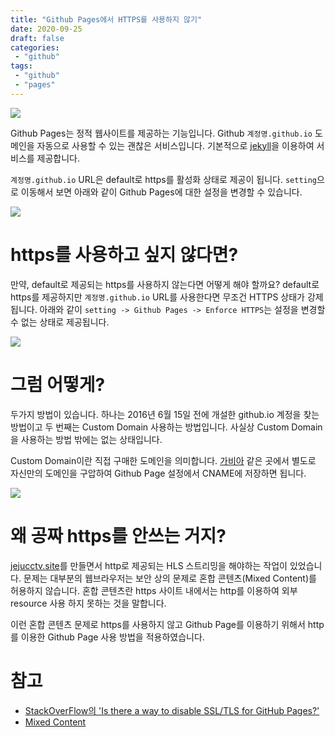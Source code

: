 ```yaml
---
title: "Github Pages에서 HTTPS를 사용하지 않기"
date: 2020-09-25
draft: false
categories: 
 - "github"
tags:
 - "github"
 - "pages"
---
```


![](https://sh0seo.github.io/images/https-main.png)

Github Pages는 정적 웹사이트를 제공하는 기능입니다. Github `계정명.github.io` 도메인을 자동으로 사용할 수 있는 괜찮은 서비스입니다. 기본적으로 [jekyll](https://jekyllrb-ko.github.io)을 이용하여 서비스를 제공합니다. 

`계정명.github.io` URL은 default로 https를 활성화 상태로 제공이 됩니다. `setting`으로 이동해서 보면 아래와 같이 Github Pages에 대한 설정을 변경할 수 있습니다.

![](https://sh0seo.github.io/images/https-setting.png)

# https를 사용하고 싶지 않다면?

만약, default로 제공되는 https를 사용하지 않는다면 어떻게 해야 할까요? default로 https를 제공하지만 `계정명.github.io` URL를 사용한다면 무조건 HTTPS 상태가 강제됩니다. 아래와 같이 `setting -> Github Pages -> Enforce HTTPS`는 설정을 변경할 수 없는 상태로 제공됩니다.

![](https://sh0seo.github.io/images/https-disable.png)

# 그럼 어떻게?

두가지 방법이 있습니다. 하나는 2016년 6월 15일 전에 개설한 github.io 계정을 찾는 방법이고 두 번째는 Custom Domain 사용하는 방법입니다. 사실상 Custom Domain을 사용하는 방법 밖에는 없는 상태입니다. 

Custom Domain이란 직접 구매한 도메인을 의미합니다. [가비아](https://www.gabia.com) 같은 곳에서 별도로 자신만의 도메인을 구압하여 Github Page 설정에서 CNAME에 저장하면 됩니다.

![](https://sh0seo.github.io/images/https-enable.png)

# 왜 공짜 https를 안쓰는 거지?

[jejucctv.site](http://jejucctv.site/)를 만들면서 http로 제공되는 HLS 스트리밍을 해야하는 작업이 있었습니다. 문제는 대부분의 웹브라우저는 보안 상의 문제로 혼합 콘텐츠(Mixed Content)를 허용하지 않습니다. 혼합 콘텐츠란 https 사이트 내에서는 http를 이용하여 외부 resource 사용 하지 못하는 것을 말합니다. 

이런 혼합 콘텐츠 문제로 https를 사용하지 않고 Github Page를 이용하기 위해서 http를 이용한 Github Page 사용 방법을 적용하였습니다.

# 참고

- [StackOverFlow의 'Is there a way to disable SSL/TLS for GitHub Pages?'](https://stackoverflow.com/questions/38910944/is-there-a-way-to-disable-ssl-tls-for-github-pages)
- [Mixed Content](https://developers.google.com/web/fundamentals/security/prevent-mixed-content/fixing-mixed-content?hl=ko)